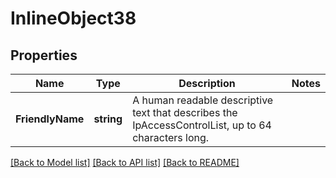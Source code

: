# InlineObject38

## Properties

Name | Type | Description | Notes
------------ | ------------- | ------------- | -------------
**FriendlyName** | **string** | A human readable descriptive text that describes the IpAccessControlList, up to 64 characters long. | 

[[Back to Model list]](../README.md#documentation-for-models) [[Back to API list]](../README.md#documentation-for-api-endpoints) [[Back to README]](../README.md)


